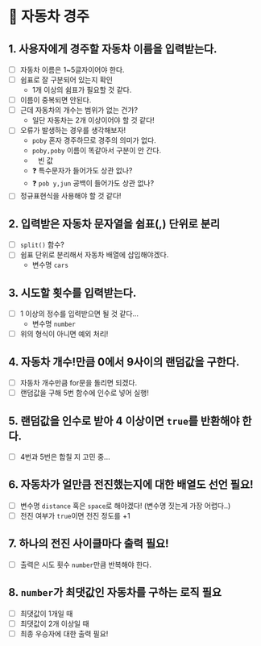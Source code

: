 # 🚗 자동차 경주

## 1. 사용자에게 경주할 자동차 이름을 입력받는다.
- [ ] 자동차 이름은 1~5글자이어야 한다.
- [ ] 쉼표로 잘 구분되어 있는지 확인
    - 1개 이상의 쉼표가 필요할 것 같다.
- [ ] 이름이 중복되면 안된다.
- [ ] 근데 자동차의 개수는 범위가 없는 건가?
    - 일단 자동차는 2개 이상이어야 할 것 같다!
- [ ] 오류가 발생하는 경우를 생각해보자!
    - `poby` 혼자 경주하므로 경주의 의미가 없다.
    - `poby,poby` 이름이 똑같아서 구분이 안 간다.
    - ` ` 빈 값
    - ❓ 특수문자가 들어가도 상관 없나?
    - ❓ `pob y,jun` 공백이 들어가도 상관 없나?
- [ ] 정규표현식을 사용해야 할 것 같다!

## 2. 입력받은 자동차 문자열을 쉼표(,) 단위로 분리
- [ ] `split()` 함수?
- [ ] 쉼표 단위로 분리해서 자동차 배열에 삽입해야겠다.
    - 변수명 `cars`

## 3. 시도할 횟수를 입력받는다.
- [ ] 1 이상의 정수를 입력받으면 될 것 같다...
    - 변수명 `number`
- [ ] 위의 형식이 아니면 예외 처리!

## 4. 자동차 개수!만큼 0에서 9사이의 랜덤값을 구한다.
- [ ] 자동차 개수만큼 for문을 돌리면 되겠다.
- [ ] 랜덤값을 구해 5번 함수에 인수로 넣어 실행!

## 5. 랜덤값을 인수로 받아 4 이상이면 `true`를 반환해야 한다.
- [ ] 4번과 5번은 합칠 지 고민 중...

## 6. 자동차가 얼만큼 전진했는지에 대한 배열도 선언 필요!
- [ ] 변수명 `distance` 혹은 `space`로 해야겠다! (변수명 짓는게 가장 어렵다..)
- [ ] 전진 여부가 `true`이면 전진 정도를 +1

## 7. 하나의 전진 사이클마다 출력 필요!
- [ ] 출력은 시도 횟수 `number`만큼 반복해야 한다.

## 8. `number`가 최댓값인 자동차를 구하는 로직 필요
- [ ] 최댓값이 1개일 때
- [ ] 최댓값이 2개 이상일 때
- [ ] 최종 우승자에 대한 출력 필요!
